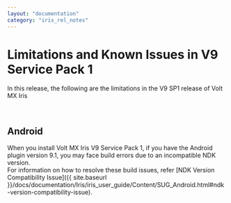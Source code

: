 ```yaml
---
layout: "documentation"
category: "iris_rel_notes"
---
```

                         

Limitations and Known Issues in V9 Service Pack 1
=================================================

In this release, the following are the limitations in the V9 SP1 release of Volt MX Iris

 

Android
-------

When you install Volt MX Iris V9 Service Pack 1, if you have the Android plugin version 9.1, you may face build errors due to an incompatible NDK version.  
For information on how to resolve these build issues, refer [NDK Version Compatibility Issue]({{ site.baseurl }}/docs/documentation/Iris/iris_user_guide/Content/SUG_Android.html#ndk-version-compatibility-issue).
